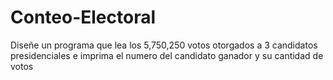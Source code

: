 # Conteo-Electoral
Diseñe un programa que lea los 5,750,250 votos otorgados a 3 candidatos presidenciales e imprima el numero del candidato ganador y su cantidad de votos
